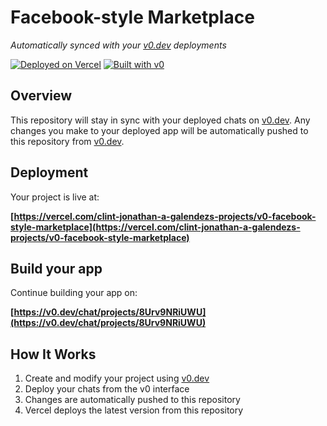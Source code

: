 # Facebook-style Marketplace

*Automatically synced with your [v0.dev](https://v0.dev) deployments*

[![Deployed on Vercel](https://img.shields.io/badge/Deployed%20on-Vercel-black?style=for-the-badge&logo=vercel)](https://vercel.com/clint-jonathan-a-galendezs-projects/v0-facebook-style-marketplace)
[![Built with v0](https://img.shields.io/badge/Built%20with-v0.dev-black?style=for-the-badge)](https://v0.dev/chat/projects/8Urv9NRiUWU)

## Overview

This repository will stay in sync with your deployed chats on [v0.dev](https://v0.dev).
Any changes you make to your deployed app will be automatically pushed to this repository from [v0.dev](https://v0.dev).

## Deployment

Your project is live at:

**[https://vercel.com/clint-jonathan-a-galendezs-projects/v0-facebook-style-marketplace](https://vercel.com/clint-jonathan-a-galendezs-projects/v0-facebook-style-marketplace)**

## Build your app

Continue building your app on:

**[https://v0.dev/chat/projects/8Urv9NRiUWU](https://v0.dev/chat/projects/8Urv9NRiUWU)**

## How It Works

1. Create and modify your project using [v0.dev](https://v0.dev)
2. Deploy your chats from the v0 interface
3. Changes are automatically pushed to this repository
4. Vercel deploys the latest version from this repository
